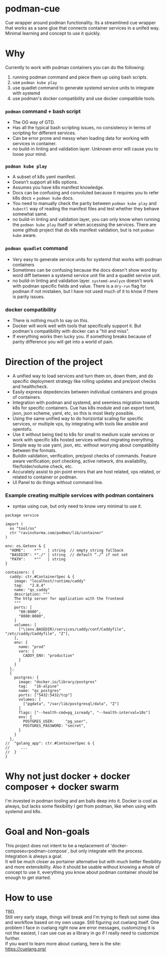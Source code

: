 # podman-cue
Cue wrapper around podman functionality. Its a streamlined cue wrapper that works as a sane glue that connects container services in a unifed way. Minimal learning and concept to use it quickly.

# Why
Currently to work with podman containers you can do the following:  
1. running podman command and piece them up using bash scripts.
2. use `podman kube play`
3. use quadlet command to generate systemd service units to integrate with systemd
4. use podman's docker compatibility and use docker compatibile tools.
 
### `podman` command + bash script
- The OG way of GTD.
- Has all the typical bash scripting issues, no consistency in terms of scripting for different services.
- Can be error prone and messy when loading data for working with services in container.
- no build-in linting and validation layer. Unknown error will cause you to loose your mind.

### `podman kube play`
- A subset of k8s yaml manifest.
- Doesn't support all k8s options.
- Assumes you have k8s manifest knowledge.
- Docs can be confusing and convoluted because it requires you to refer k8s docs + `podman kube` docs.
- You need to manually check the parity between `podman kube play` and `kubectl` way of reading the manifest files and test whether they behave somewhat same.
- no build-in linting and validation layer, you can only know when running the `podman kube play` itself or when accessing the services. There are some github project that do k8s manifest validation, but is not `podman kube` aware.
  
### `podman quadlet` command
- Very easy to generate service units for systemd that works with podman containers
- Sometimes can be confusing because the docs doesn't show word by word diff between a systemd service unit file and a quadlet service unit.
- no build-in linting and validation layer. `systemd-analyze` doesn't work with podman specific fields and value. There is a `dry-run` flag for podman if not mistaken, but I have not used much of it to know if there is parity issues.

### docker compatibility
- There is nothing much to say on this.
- Docker will work well with tools that specifically support it. But podman's compatibility with docker can a "hit and miss".
- If everything works then lucky you. If something breaks because of parity difference you will get into a world of pain.

# Direction of the project
- A unified way to load services and turn them on, down them, and do specific deployment strategy like rolling updates and pre/post checks and healthcheck.
- Easily express depedencies between individual containers and groups of containers.
- Integration with podman and systemd, and seemless migration towards k8s for specific containers. Cue has k8s module and can export toml, json, json scheme, yaml, etc, so this is most likely possible.
- Using the same unified way to do horizontal scaling for specific services, or multiple vps, by integrating with tools like ansible and opentofu.
- Use it without being tied to k8s for small to medium scale services or work with specific k8s hosted services without migrating everything.
- Simple way to use yaml, json, etc. without worrying about compatibility between the formats.
- Buildin validation, verification, pre/post checks of commands. Feature aware verification; port checking, active network, dns availability, file/folder/volume check, etc.
- Accurately assist to pin point errors that are host related, vps related, or related to container or podman.
- UI Panel to do things without command line.

### Example creating multiple services with podman containers
- syntax using cue, but only need to know very minimal to use it.

```cue
package service

import (
  os "tool/os"
  ctr "ravinsharma.com/podman/lib/container"
)

env: os.Getenv & {
  "HOME":    *""   | string  // empty string fallback
  "BASEDIR": *"./" | string  // default “./” if not set
  "PATH":    *""   | string
}

containers: {
  caddy: ctr.#ContainerSpec & {
    image: "localhost/runtime/caddy"
    tag:   "2.8.4"
    name: "qs_caddy"
    description: """
    The http server for application with the frontend
    """
    ports: [
      "80:8080",
      "8080:8080",
    ]
    volumes: [
      ["\(env.BASEDIR)/services/caddy/conf/Caddyfile", "/etc/caddy/Caddyfile", "Z"],
    ],
    env: {
      name: "prod"
      vars: {
        CADDY_ENV: "production"
      }
    }
  },
  {
    postgres: {
      image: "docker.io/library/postgres"
      tag:   "16-alpine"
      name: "qs_postgres"
      ports: ["5432:5432/tcp"]
      volumes: [
        ["pgdata", "/var/lib/postgresql/data", "Z"]
      ]
      flags: ["--health-cmd=pg_isready", "--health-interval=10s"]
      env: {
        POSTGRES_USER:     "pg_user",
        POSTGRES_PASSWORD: "secret",
      }
    }
  },
//  "golang_app": ctr.#ContainerSpec & {
//     ...
//	}
}
```

# Why not just docker + docker composer + docker swarm

I'm invested in podman tooling and am balls deep into it. Docker is cool as always, but lacks some flexibility I get from podman, like when using with systemd and k8s.

# Goal and Non-goals

This project does not intent to be a replacement of 'docker-compose` or `podman-compose`, but only integrate with the process.  
Integration is always a goal.  
It will be much closer as portainer alternative but with much better flexibility and more extensibility. Also it should be usable without knowing a whole of concept to use it, everything you know about podman container should be enough to get started.  

# How to use

TBD.   
Still very early stage, things will break and I'm trying to flesh out some idea and workflow based on my own usage. Still figuring out cuelang itself. One problem I face in cuelang right now are error messages, customizing it is not the easiest, I can use cue as a library in go if I really need to customize further.  
If you want to learn more about cuelang, here is the site:  https://cuelang.org/  
